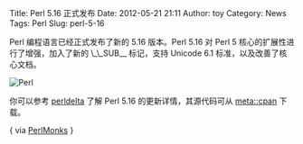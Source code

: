 Title: Perl 5.16 正式发布
Date: 2012-05-21 21:11
Author: toy
Category: News
Tags: Perl
Slug: perl-5-16

Perl 编程语言已经正式发布了新的 5.16 版本。Perl 5.16 对 Perl 5
核心的扩展性进行了增强，加入了新的 \\\_\\\_SUB\_\_ 标记，支持 Unicode
6.1 标准，以及改善了核心文档。

![Perl](http://i.linuxtoy.org/images/2010/04/perl.jpeg)

你可以参考
[perldelta](http://search.cpan.org/%7Erjbs/perl-5.16.0/pod/perldelta.pod)
了解 Perl 5.16 的更新详情，其源代码可从
[meta::cpan](https://metacpan.org/release/RJBS/perl-5.16.0/) 下载。

{ via [PerlMonks](http://perlmonks.org/?node\_id=971563) }
